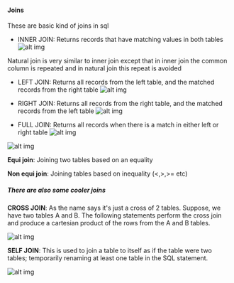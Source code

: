 #### Joins 

These are basic kind of joins in sql

- INNER JOIN: Returns records that have matching values in both tables
![alt img](https://www.w3schools.com/sql/img_innerjoin.gif)

Natural join is very similar to inner join except that in inner join the common column is repeated and in natural join this repeat is avoided

- LEFT JOIN: Returns all records from the left table, and the matched records from the right table
![alt img](https://www.w3schools.com/sql/img_leftjoin.gif)

- RIGHT JOIN: Returns all records from the right table, and the matched records from the left table
![alt img](https://www.w3schools.com/sql/img_rightjoin.gif)

- FULL JOIN: Returns all records when there is a match in either left or right table
![alt img](https://www.w3schools.com/sql/img_fulljoin.gif)


![alt img](https://sqlwithmanoj.files.wordpress.com/2014/08/sql_joins.jpg)

**Equi join**: Joining two tables based on an equality 

**Non equi join**: Joining tables based on inequality (<,>,>= etc)


##### There are also some cooler joins 

**CROSS JOIN**: As the name says it's just a cross of 2 tables. Suppose, we have two tables A and B. The following statements perform the cross join and produce a cartesian product of the rows from the A and B tables.

![alt img](http://www.sqltutorial.org/wp-content/uploads/2018/01/SQL-CROSS-JOIN.png)

**SELF JOIN**: This is used to join a table to itself as if the table were two tables; temporarily renaming at least one table in the SQL statement.

![alt img](https://277dfx2bm2883ohl6u2g3l59-wpengine.netdna-ssl.com/wp-content/uploads/2014/07/Self-Join.png)

